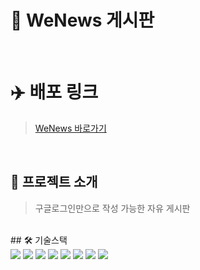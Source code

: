 
# 📃 WeNews 게시판

<br>

# ✈️ 배포 링크
> <a href="http://ec2-3-35-119-255.ap-northeast-2.compute.amazonaws.com:8085/"> WeNews 바로가기</a>

<br>

## 📃 프로젝트 소개

> 구글로그인만으로 작성 가능한 자유 게시판

<br>
## 🛠 기술스택


<div align="left" style="display:flex;">
     <img src="https://img.shields.io/badge/Java-6DB33F?style=for-the-badge&logo=Java&logoColor=white">&nbsp;
    <img src="https://img.shields.io/badge/Spring Boot-6DB33F?style=for-the-badge&logo=Spring Boot&logoColor=white">&nbsp;
    <img src="https://img.shields.io/badge/Docker-2496ED?style=for-the-badge&logo=Docker&logoColor=white">&nbsp;
    <img src="https://img.shields.io/badge/Jenkins-D24939?style=for-the-badge&logo=Jenkins&logoColor=white">&nbsp;
    <img src="https://img.shields.io/badge/Flyway-CC0200?style=for-the-badge&logo=Flyway&logoColor=white">&nbsp;
    <img src="https://img.shields.io/badge/Git-F05032?style=for-the-badge&logo=Git&logoColor=white">&nbsp;
    <img src="https://img.shields.io/badge/EC2-FF9900?style=for-the-badge&logo=Amazon EC2&logoColor=white">&nbsp;
    <img src="https://img.shields.io/badge/RDS-527FFF?style=for-the-badge&logo=Amazon RDS&logoColor=white">&nbsp;
</div>

